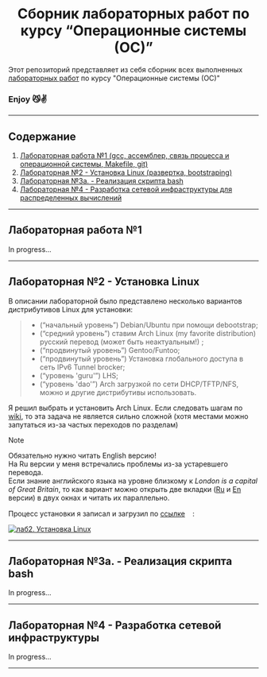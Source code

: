 <div align="center">

# Сборник лабораторных работ по курсу “Операционные системы (ОС)”

</div>

Этот репозиторий представляет из себя сборник всех выполненных [лабораторных работ](https://edu.irnok.net/doku.php?id=sys:os "Операционные системы (ОС) 22ХХ ИГУ") по курсу "Операционные системы (ОС)"

### Enjoy 😼✌️

***

## Содержание


1. [Лабораторная работа №1 (gcc, ассемблер, связь процесса и операционной системы, Makefile, git)](#lab1)
2. [Лабораторная №2 - Установка Linux (развертка, bootstraping)](#lab2)
3. [Лабораторная №3a. - Реализация скрипта bash](#lab3)
4. [Лабораторная №4 - Разработка сетевой инфраструктуры для распределенных вычислений](#lab4)

***

## <a id="lab1">Лабораторная работа №1</a>

In progress...

***

## <a id="lab2">Лабораторная №2 - Установка Linux</a>

В описании лабораторной было представлено несколько вариантов дистрибутивов Linux для установки:
> * (“начальный уровень”) Debian/Ubuntu при помощи debootstrap;
> * (“средний уровень”) ставим Arch Linux (my favorite distribution) русский перевод (может быть неактуальным!) ;
> * (“продвинутый уровень”) Gentoo/Funtoo;
> * (“продвинутый уровень”) Установка глобального доступа в сеть IPv6 Tunnel brocker;
> * (“уровень 'guru'”) LHS;
> * (“уровень 'dao'”) Arch загрузкой по сети DHCP/TFTP/NFS, можно и другие дистрибутивы использовать.

Я решил выбрать и установить Arch Linux. Если следовать шагам по [wiki](https://wiki.archlinux.org/title/Install_Arch_Linux_from_existing_Linux "Install Arch Linux from existing Linux"), то эта задача не является сильно сложной (хотя местами можно запутаться из-за частых переходов по разделам)

> [!NOTE]
>
> Обязательно нужно читать English версию!  
> На Ru версии у меня встречались проблемы из-за устаревшего перевода.  
> Если знание английского языка на уровне близкому к *London is a capital of Great Britain*, то как вариант можно открыть две вкладки ([Ru](https://wiki.archlinux.org/title/Install_Arch_Linux_from_existing_Linux_(%D0%A0%D1%83%D1%81%D1%81%D0%BA%D0%B8%D0%B9)) и [En](https://wiki.archlinux.org/title/Install_Arch_Linux_from_existing_Linux) версии) в двух окнах и читать их параллельно.

Процесс установки я записал и загрузил по [ссылке](https://youtu.be/aL9FrlRUXXg?si=sz8vPl8NlZ196cB0)<img src="https://cdn-icons-png.flaticon.com/128/1384/1384060.png" height=15 />: 

[![лаб2. Установка Linux](https://img.youtube.com/vi/aL9FrlRUXXg/maxresdefault.jpg)](https://youtu.be/aL9FrlRUXXg?si=fkoe6XkvyaEYKdrE "youtube.com")

***

## <a id="lab3">Лабораторная №3a. - Реализация скрипта bash</a>

In progress...

***

## <a id="lab4">Лабораторная №4 - Разработка сетевой инфраструктуры</a>

In progress...

***